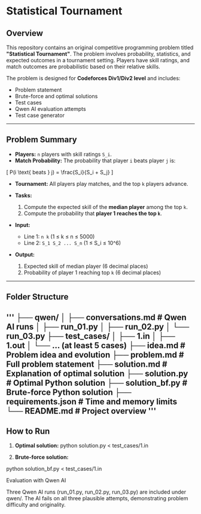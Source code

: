 # Statistical Tournament

## Overview
This repository contains an original competitive programming problem titled **"Statistical Tournament"**. The problem involves probability, statistics, and expected outcomes in a tournament setting. Players have skill ratings, and match outcomes are probabilistic based on their relative skills.

The problem is designed for **Codeforces Div1/Div2 level** and includes:

- Problem statement
- Brute-force and optimal solutions
- Test cases
- Qwen AI evaluation attempts
- Test case generator

---

## Problem Summary
- **Players:** `n` players with skill ratings `S_i`.
- **Match Probability:** The probability that player `i` beats player `j` is:

\[
P(i \text{ beats } j) = \frac{S_i}{S_i + S_j}
\]

- **Tournament:** All players play matches, and the top `k` players advance.
- **Tasks:**
  1. Compute the expected skill of the **median player** among the top `k`.
  2. Compute the probability that **player 1 reaches the top `k`**.

- **Input:** 
  - Line 1: `n k` (1 ≤ k ≤ n ≤ 5000)
  - Line 2: `S_1 S_2 ... S_n` (1 ≤ S_i ≤ 10^6)

- **Output:**
  1. Expected skill of median player (6 decimal places)
  2. Probability of player 1 reaching top `k` (6 decimal places)

---

## Folder Structure
'''
├── qwen/
│ ├── conversations.md # Qwen AI runs
│ ├── run_01.py
│ ├── run_02.py
│ └── run_03.py
├── test_cases/
│ ├── 1.in
│ ├── 1.out
│ └── ... (at least 5 cases)
├── idea.md # Problem idea and evolution
├── problem.md # Full problem statement
├── solution.md # Explanation of optimal solution
├── solution.py # Optimal Python solution
├── solution_bf.py # Brute-force Python solution
├── requirements.json # Time and memory limits
└── README.md # Project overview
'''
---

## How to Run

1. **Optimal solution:**
python solution.py < test_cases/1.in

2. **Brute-force solution:**

python solution_bf.py < test_cases/1.in

Evaluation with Qwen AI

Three Qwen AI runs (run_01.py, run_02.py, run_03.py) are included under qwen/. The AI fails on all three plausible attempts, demonstrating problem difficulty and originality.

